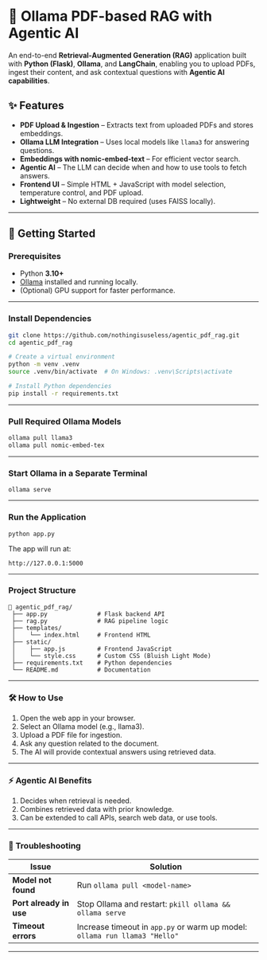 # 📄 Ollama PDF-based RAG with Agentic AI

An end-to-end **Retrieval-Augmented Generation (RAG)** application built with **Python (Flask)**, **Ollama**, and **LangChain**, enabling you to upload PDFs, ingest their content, and ask contextual questions with **Agentic AI capabilities**.

## ✨ Features
- **PDF Upload & Ingestion** – Extracts text from uploaded PDFs and stores embeddings.
- **Ollama LLM Integration** – Uses local models like `llama3` for answering questions.
- **Embeddings with nomic-embed-text** – For efficient vector search.
- **Agentic AI** – The LLM can decide when and how to use tools to fetch answers.
- **Frontend UI** – Simple HTML + JavaScript with model selection, temperature control, and PDF upload.
- **Lightweight** – No external DB required (uses FAISS locally).

---

## 🚀 Getting Started

### Prerequisites
- Python **3.10+**
- [Ollama](https://ollama.ai) installed and running locally.
- (Optional) GPU support for faster performance.

---

### Install Dependencies
```bash
git clone https://github.com/nothingisuseless/agentic_pdf_rag.git
cd agentic_pdf_rag

# Create a virtual environment
python -m venv .venv
source .venv/bin/activate  # On Windows: .venv\Scripts\activate

# Install Python dependencies
pip install -r requirements.txt
```
---

### **Pull Required Ollama Models**
```bash
ollama pull llama3
ollama pull nomic-embed-tex
```
---

### Start Ollama in a Separate Terminal
```
ollama serve
```
---

### Run the Application
```
python app.py

```
The app will run at:

```
http://127.0.0.1:5000
```
---
### Project Structure

```
📁 agentic_pdf_rag/
 ├── app.py              # Flask backend API
 ├── rag.py              # RAG pipeline logic
 ├── templates/
 │    └── index.html     # Frontend HTML
 ├── static/
 │    ├── app.js         # Frontend JavaScript
 │    └── style.css      # Custom CSS (Bluish Light Mode)
 ├── requirements.txt    # Python dependencies
 └── README.md           # Documentation
```

---

### 🛠 How to Use

1. Open the web app in your browser.
2. Select an Ollama model (e.g., llama3).
3. Upload a PDF file for ingestion.
4. Ask any question related to the document.
5. The AI will provide contextual answers using retrieved data.

---

### ⚡ Agentic AI Benefits

1. Decides when retrieval is needed.
2. Combines retrieved data with prior knowledge.
3. Can be extended to call APIs, search web data, or use tools.

---

### 🐞 Troubleshooting

| Issue                   | Solution                                                                   |
| ----------------------- | -------------------------------------------------------------------------- |
| **Model not found**     | Run `ollama pull <model-name>`                                             |
| **Port already in use** | Stop Ollama and restart: `pkill ollama && ollama serve`                    |
| **Timeout errors**      | Increase timeout in `app.py` or warm up model: `ollama run llama3 "Hello"` |

---

